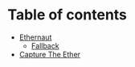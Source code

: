 # Table of contents

* [Ethernaut](README.md)
  * [Fallback](ethernaut/fallback.md)
* [Capture The Ether](capture-the-ether.md)
